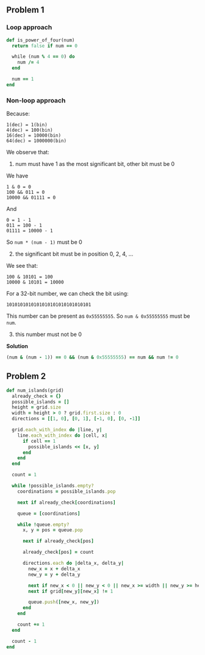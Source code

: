 ## Problem 1

### Loop approach

```ruby
def is_power_of_four(num)
  return false if num == 0

  while (num % 4 == 0) do
    num /= 4
  end

  num == 1
end
```

### Non-loop approach

Because:

```
1(dec) = 1(bin)
4(dec) = 100(bin)
16(dec) = 10000(bin)
64(dec) = 1000000(bin)
```

We observe that:

1) num must have 1 as the most significant bit, other bit must be 0

We have

```
1 & 0 = 0
100 && 011 = 0
10000 && 01111 = 0
```

And

```
0 = 1 - 1
011 = 100 - 1
01111 = 10000 - 1
```

So `num * (num - 1)` must be 0

2) the significant bit must be in position 0, 2, 4, ...

We see that:

```
100 & 10101 = 100
10000 & 10101 = 10000
```

For a 32-bit number, we can check the bit using:

```
1010101010101010101010101010101
```

This number can be present as `0x55555555`. So `num & 0x55555555` must be `num`.

3) this number must not be 0

**Solution**

```ruby
(num & (num - 1)) == 0 && (num & 0x55555555) == num && num != 0
```

## Problem 2

```ruby
def num_islands(grid)
  already_check = {}
  possible_islands = []
  height = grid.size
  width = height > 0 ? grid.first.size : 0
  directions = [[1, 0], [0, 1], [-1, 0], [0, -1]]

  grid.each_with_index do |line, y|
    line.each_with_index do |cell, x|
      if cell == 1
        possible_islands << [x, y]
      end
    end
  end

  count = 1

  while !possible_islands.empty?
    coordinations = possible_islands.pop

    next if already_check[coordinations]

    queue = [coordinations]

    while !queue.empty?
      x, y = pos = queue.pop

      next if already_check[pos]

      already_check[pos] = count

      directions.each do |delta_x, delta_y|
        new_x = x + delta_x
        new_y = y + delta_y

        next if new_x < 0 || new_y < 0 || new_x >= width || new_y >= height
        next if grid[new_y][new_x] != 1

        queue.push([new_x, new_y])
      end
    end

    count += 1
  end

  count - 1
end
```

